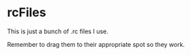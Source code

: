 # rcFiles
This is just a bunch of .rc files I use. 

Remember to drag them to their appropriate spot so they work.
